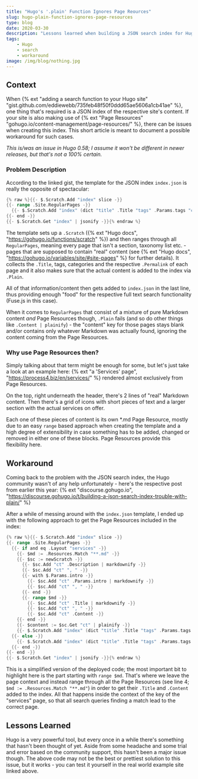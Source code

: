```yaml
---
title: "Hugo's '.plain' Function Ignores Page Reources"
slug: hugo-plain-function-ignores-page-resources
type: blog
date: 2020-03-30
description: "Lessons learned when building a JSON search index for Hugo sites using Page Reources."
tags:
    - Hugo
    - search
    - workaround
image: /img/blog/nothing.jpg
---
```


## Context

When {% ext "adding a search function to your Hugo site" "gist.github.com/eddiewebb/735feb48f50f0ddd65ae5606a1cb41ae" %}, one thing that's required is a JSON index of the respective site's content. If your site is also making use of {% ext "Page Resources" "gohugo.io/content-management/page-resources/" %}, there can be issues when creating this index. This short article is meant to document a possible workaround for such cases.

_This is/was an issue in Hugo 0.58; I assume it won't be different in newer releases, but that's not a 100% certain._

### Problem Description

According to the linked gist, the template for the JSON index `index.json` is really the opposite of spectacular:

```go
{% raw %}{{- $.Scratch.Add "index" slice -}}
{{- range .Site.RegularPages -}}
  {{- $.Scratch.Add "index" (dict "title" .Title "tags" .Params.tags "categories" .Params.categories "contents" .Plain "permalink" .Permalink) -}}
{{- end -}}
{{- $.Scratch.Get "index" | jsonify -}}{% endraw %}
```

The template sets up a `.Scratch` ({% ext "Hugo docs", "https://gohugo.io/functions/scratch" %}) and then ranges through all `RegularPages`, meaning every page that isn't a section, taxonomy list etc. - pages that are supposed to contain "real" content (see {% ext "Hugo docs", "https://gohugo.io/variables/site/#site-pages" %} for further details). It collects the `.Title`, tags, categories and the respective `.Permalink` of each page and it also makes sure that the actual content is added to the index via `.Plain`.

All of that information/content then gets added to `index.json` in the last line, thus providing enough "food" for the respective full text search functionality (Fuse.js in this case).

When it comes to `RegularPages` that consist of a mixture of pure Markdown content _and_ Page Resources though, `.Plain` fails (and so do other things like `.Content | plainify`) - the "content" key for those pages stays blank and/or contains only whatever Markdown was actually found, ignoring the content coming from the Page Resources.

### Why use Page Resources then?

Simply talking about that term might be enough for some, but let's just take a look at an example here: {% ext "a 'Services' page", "https://process4.biz/en/services/" %} rendered almost exclusively from Page Resources.

On the top, right underneath the header, there's 2 lines of "real" Markdown content. Then there's a grid of icons with short pieces of text and a larger section with the actual services on offer.

Each one of these pieces of content is its own *.md Page Resource, mostly due to an easy `range` based approach when creating the template and a high degree of extensibility in case something has to be added, changed or removed in either one of these blocks. Page Resources provide this flexibility here.

## Workaround

Coming back to the problem with the JSON search index, the Hugo community wasn't of any help unfortunately - here's the respective post from earlier this year: {% ext "discourse.gohugo.io", "https://discourse.gohugo.io/t/building-a-json-search-index-trouble-with-plain/" %}

After a while of messing around with the `index.json` template, I ended up with the following approach to get the Page Resources included in the index:

```go
{% raw %}{{- $.Scratch.Add "index" slice -}}
{{- range .Site.RegularPages -}}
  {{- if and eq .Layout "services" -}}
    {{- $md := .Resources.Match "**.md" -}}
    {{- $sc := newScratch -}}
      {{- $sc.Add "ct" .Description | markdownify -}}
      {{- $sc.Add "ct" ", " -}}
      {{- with $.Params.intro -}}
        {{- $sc.Add "ct" .Params.intro | markdownify -}}
        {{- $sc.Add "ct" ", " -}}
      {{- end -}}
      {{- range $md -}}
        {{- $sc.Add "ct" .Title | markdownify -}}
        {{- $sc.Add "ct" ", " -}}
        {{- $sc.Add "ct" .Content -}}
    {{- end -}}
    {{- $content := $sc.Get "ct" | plainify -}}
    {{- $.Scratch.Add "index" (dict "title" .Title "tags" .Params.tags "content" $content "permalink" .Permalink) -}}
  {{- else -}}
    {{- $.Scratch.Add "index" (dict "title" .Title "tags" .Params.tags "content" .Plain "permalink" .Permalink) -}}
  {{- end -}}
{{- end -}}
{{- $.Scratch.Get "index" | jsonify -}}{% endraw %}
```

This is a simplified version of the deployed code; the most important bit to highlight here is the part starting with `range $md`. That's where we leave the page context and instead range through all the Page Resources (see line 4; `$md := .Resources.Match "**.md"`) in order to get their `.Title` and `.Content` added to the index. All that happens inside the context of the key of the "services" page, so that all search queries finding a match lead to the correct page.

## Lessons Learned

Hugo is a very powerful tool, but every once in a while there's something that hasn't been thought of yet. Aside from some headache and some trial and error based on the community support, this hasn't been a major issue though. The above code may not be the best or prettiest solution to this issue, but it works - you can test it yourself in the real world example site linked above.
